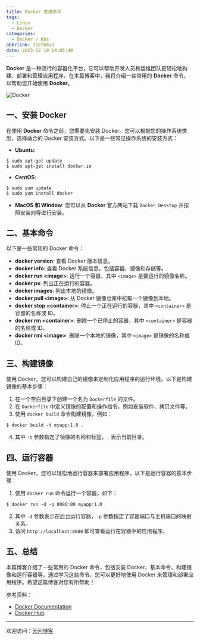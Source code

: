 ```yaml
---
title: Docker 常用命令
tags:
  - Linux
  - Docker
categories:
  - Docker / K8s
abbrlink: f1efb8a3
date: 2023-12-18 14:05:40
---
```


**Docker** 是一种流行的容器化平台，它可以帮助开发人员和运维团队更轻松地构建、部署和管理应用程序。在本篇博客中，我将介绍一些常用的 **Docker** 命令，以帮助您开始使用 **Docker**。

![Docker](https://tiven.cn/static/img/docker-01-f3fHmY7L.jpg)

<!-- more -->

## 一、安装 Docker

在使用 **Docker** 命令之前，您需要先安装 Docker。您可以根据您的操作系统类型，选择适合的 Docker 安装方式。以下是一些常见操作系统的安装方式：

- **Ubuntu**:

```shell
$ sudo apt-get update
$ sudo apt-get install docker.io
```

- **CentOS**:

```shell
$ sudo yum update
$ sudo yum install docker
```

- **MacOS 和 Window**: 您可以从 **Docker** 官方网站下载 `Docker Desktop` 并按照安装向导进行安装。

## 二、基本命令

以下是一些常用的 Docker 命令：

- **docker version**: 查看 Docker 版本信息。
- **docker info**: 查看 Docker 系统信息，包括容器、镜像和存储等。
- **docker run \<image\>**: 运行一个容器，其中 `<image>` 是要运行的镜像名称。
- **docker ps**: 列出正在运行的容器。
- **docker images**: 列出本地的镜像。
- **docker pull \<image\>**: 从 Docker 镜像仓库中拉取一个镜像到本地。
- **docker stop \<container\>**: 停止一个正在运行的容器，其中 `<container>` 是容器的名称或 ID。
- **docker rm \<container\>**: 删除一个已停止的容器，其中 `<container>` 是容器的名称或 ID。
- **docker rmi \<image\>**: 删除一个本地的镜像，其中 `<image>` 是镜像的名称或 ID。

## 三、构建镜像

使用 Docker，您可以构建自己的镜像来定制化应用程序的运行环境。以下是构建镜像的基本步骤：

1. 在一个空白目录下创建一个名为 `Dockerfile` 的文件。
2. 在 `Dockerfile` 中定义镜像的配置和操作指令，例如安装软件、拷贝文件等。
3. 使用 `docker build` 命令构建镜像，例如：

```shell
$ docker build -t myapp:1.0 .
```
   
4. 其中 `-t` 参数指定了镜像的名称和标签，`.` 表示当前目录。

## 四、运行容器

使用 Docker，您可以轻松地运行容器来部署应用程序。以下是运行容器的基本步骤：

1. 使用 `docker run` 命令运行一个容器，如下：

```shell
$ docker run -d -p 8080:80 myapp:1.0
```

2. 其中 `-d` 参数表示在后台运行容器，`-p` 参数指定了容器端口与主机端口的映射关系。
3. 访问 `http://localhost:8080` 即可查看运行在容器中的应用程序。

## 五、总结

本篇博客介绍了一些常用的 Docker 命令，包括安装 Docker、基本命令、构建镜像和运行容器等。通过学习这些命令，您可以更好地使用 Docker 来管理和部署应用程序。希望这篇博客对您有所帮助！

参考资料：
- [Docker Documentation](https://docs.docker.com/)
- [Docker Hub](https://hub.docker.com/)

---

欢迎访问：[天问博客](https://tiven.cn/p/f1efb8a3/ "天问博客-专注于大前端技术")

